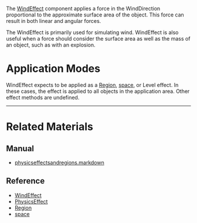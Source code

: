 The [WindEffect](https://github.com/PlasmaEngine/PlasmaDocs/blob/master/code_reference/class_reference/windeffect.markdown) component applies a force in the WindDirection  proportional to the approximate surface area of the object. This force can result in both linear and angular forces.

The WindEffect is primarily used for simulating wind. WindEffect is also useful when a force should consider the surface area as well as the mass of an object, such as with an explosion.

 #  Application Modes
WindEffect expects to be applied as a [Region](https://github.com/PlasmaEngine/PlasmaDocs/blob/master/code_reference/class_reference/region.markdown), [space](https://github.com/PlasmaEngine/PlasmaDocs/blob/master/code_reference/class_reference/space.markdown), or Level effect. In these cases, the effect is applied to all objects in the application area. Other effect methods are undefined.

---
 #  Related Materials
 ##  Manual
- [physicseffectsandregions.markdown](https://plasmaengine.github.io/PlasmaDocs/Manual/plasmamanual/physics/physicseffectsandregions.markdown)

 ##  Reference
- [WindEffect](https://github.com/PlasmaEngine/PlasmaDocs/blob/master/code_reference/class_reference/windeffect.markdown)
- [PhysicsEffect](https://github.com/PlasmaEngine/PlasmaDocs/blob/master/code_reference/class_reference/physicseffect.markdown)
- [Region](https://github.com/PlasmaEngine/PlasmaDocs/blob/master/code_reference/class_reference/region.markdown)
- [space](https://github.com/PlasmaEngine/PlasmaDocs/blob/master/code_reference/class_reference/space.markdown) 

 